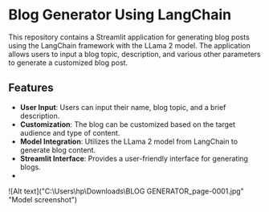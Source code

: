# Blog Generator Using LangChain

This repository contains a Streamlit application for generating blog posts using the LangChain framework with the LLama 2 model. The application allows users to input a blog topic, description, and various other parameters to generate a customized blog post.

## Features

- **User Input**: Users can input their name, blog topic, and a brief description.
- **Customization**: The blog can be customized based on the target audience and type of content.
- **Model Integration**: Utilizes the LLama 2 model from LangChain to generate blog content.
- **Streamlit Interface**: Provides a user-friendly interface for generating blogs.
- 
![Alt text]("C:\Users\hp\Downloads\BLOG GENERATOR_page-0001.jpg" "Model screenshot")
